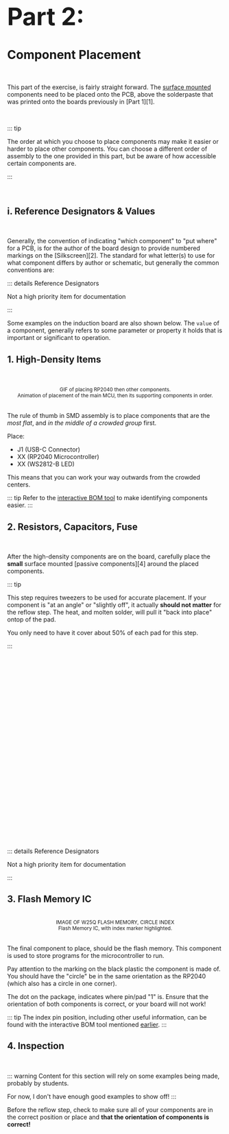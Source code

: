# <AChip class="rounded-0"><h1 color="inherit">Part 2:</h1></AChip> Component Placement 
<br> 

This part of the exercise, is fairly straight forward. The <u>surface mounted</u> components need to 
be placed onto the PCB, above the solderpaste that was printed onto the boards previously in
[Part 1][1].

<br>
<ACard 
color="grey"
style="background-color: var(--vp-c-mute-darker); width: auto; height: 400px;"
variant="outline">
<small><center></center></small>
</ACard>

::: tip

The order at which you choose to place components may make it easier or harder to place other
components. You can choose a different order of assembly to the one provided in this part, 
but be aware of how accessible certain components are. 

:::

<br>

## i. Reference Designators & Values

<br> 

Generally, the convention of indicating "which component" to "put where" for a PCB, is for the 
author of the board design to provide numbered markings on the [Silkscreen][2]. The standard
for what letter(s) to use for what component differs by author or schematic, but generally the 
common conventions are: 

::: details Reference Designators

<AAlert color="warning">Not a high priority item for documentation</AAlert>

:::

Some examples on the induction board are also shown below. The `value` of a component, generally
refers to some parameter or property it holds that is important or significant to operation.

## 1. High-Density Items

<br>
<br>
<ACard 
color="grey"
style="background-color: var(--vp-c-mute-darker); width: auto; height: 400px;"
variant="outline">
<small><center>GIF of placing RP2040 then other components.</center></small>
</ACard>
<small><center>Animation of placement of the main MCU, then its supporting components in order.</center></small> 
<br>

The rule of thumb in SMD assembly is to place components that are the *most flat*,
and *in the middle of a crowded group* first. 

Place: 

* J1 (USB-C Connector)
* XX (RP2040 Microcontroller)
* XX (WS2812-B LED)

This means that you can work your way outwards from the crowded centers. 

::: tip
Refer to the [interactive BOM tool][3] to make identifying components easier.
:::


## 2. Resistors, Capacitors, Fuse 

<br> 

After the high-density components are on the board, carefully place the **small** surface 
mounted [passive components][4] around the placed components. 

::: tip 

This step requires tweezers to be used for accurate placement. If your component is "at an angle"
or "slightly off", it actually **should not matter** for the reflow step. The heat, and molten
solder, will pull it "back into place" ontop of the pad. 

You only need to have it cover about 50% of each pad for this step.

:::

<!-- {{{1 Passive Components: col-2 row-2 -->

<br>

<div class="grid-row sm:grid-cols-2 pl-5" >

<div class="ps-1"> 
<ACard 
class="w-full"
color="grey"
style="background-color: var(--vp-c-mute-darker); width: auto; height: 200px;"
variant="outline">
<div style="width:300px;height:100px"/>
</ACard>
</div>

<div>
<ACard 
class="ps-1"
color="grey"
style="background-color: var(--vp-c-mute-darker); width: auto; height: 200px;"
variant="outline">

<div style="width:300px;height:100px"/>
</ACard>
</div>

<div>
<ACard 
class="ps-1"
color="grey"
style="background-color: var(--vp-c-mute-darker); width: auto; height: 200px;"
variant="outline">

<div style="width:300px;height:100px"/>
</ACard>
</div>

<div>
<ACard 
class="ps-1"
color="grey"
style="background-color: var(--vp-c-mute-darker); width: auto; height: 200px;"
variant="outline">
<div style="width:300px;height:100px"/>
</ACard>
</div>

</div>
<br>

<!-- }}} -->

::: details Reference Designators

<AAlert color="warning">Not a high priority item for documentation</AAlert>

:::

## 3. Flash Memory IC

<br>
<ACard 
color="grey"
style="background-color: var(--vp-c-mute-darker); width: auto; height: 300px;"
variant="outline">
<small><center>IMAGE OF W25Q FLASH MEMORY, CIRCLE INDEX</center></small>
</ACard>
<small><center>Flash Memory IC, with index marker highlighted.</center></small> 
<br>

The final component to place, should be the flash memory. This component is used to store
programs for the microcontroller to run. 

Pay attention to the marking on the black plastic the component is made of. You should have 
the "circle" be in the same orientation as the RP2040 (which also has a circle in one corner). 

The dot on the package, indicates where pin/pad "1" is. Ensure that the orientation of both 
components is correct, or your board will not work!

::: tip
The index pin position, including other useful information, can be found with the 
interactive BOM tool mentioned [earlier][3].
:::


## 4. Inspection

<br> 

::: warning 
Content for this section will rely on some examples being made, probably by students. 

For now, I don't have enough good examples to show off!
:::

Before the reflow step, check to make sure all of your components are in the correct 
position or place and **that the orientation of components is correct!**

<br>
<br>

[3]: <https://micl.dev/src/html/picogamepad_3_4_0_A> 
